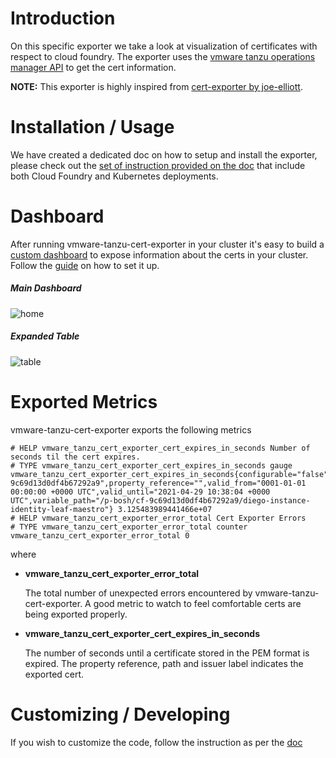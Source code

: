 # Introduction

On this specific exporter we take a look at visualization of certificates with respect to cloud foundry. The exporter uses the [vmware tanzu operations manager API](https://docs.pivotal.io/platform/2-8/security/pcf-infrastructure/managing-certificates.html) to get the cert information.

**NOTE:** This exporter is highly inspired from [cert-exporter by joe-elliott](https://github.com/joe-elliott/cert-exporter).

# Installation / Usage

We have created a dedicated doc on how to setup and install the exporter, please check out the [set of instruction provided on the doc](https://github.com/pivotal-gss/tanzu-certificate-exporter/blob/master/Install.md) that include both Cloud Foundry and Kubernetes deployments.

# Dashboard

After running vmware-tanzu-cert-exporter in your cluster it's easy to build a [custom dashboard](https://github.com/pivotal-gss/tanzu-certificate-exporter/blob/master/resources/Grafana.json) to expose information about the certs in your cluster. Follow the [guide](https://github.com/pivotal-gss/tanzu-certificate-exporter/blob/master/Install.md) on how to set it up.

##### Main Dashboard

![home](https://github.com/pivotal-gss/tanzu-certificate-exporter/blob/master/resources/Dash1.png)

##### Expanded Table

![table](https://github.com/pivotal-gss/tanzu-certificate-exporter/blob/master/resources/Dash2.png)

# Exported Metrics

vmware-tanzu-cert-exporter exports the following metrics

```
# HELP vmware_tanzu_cert_exporter_cert_expires_in_seconds Number of seconds til the cert expires.
# TYPE vmware_tanzu_cert_exporter_cert_expires_in_seconds gauge
vmware_tanzu_cert_exporter_cert_expires_in_seconds{configurable="false",env="env10",is_ca="false",issuer="",location="credhub",product_guid="cf-9c69d13d0df4b67292a9",property_reference="",valid_from="0001-01-01 00:00:00 +0000 UTC",valid_until="2021-04-29 10:38:04 +0000 UTC",variable_path="/p-bosh/cf-9c69d13d0df4b67292a9/diego-instance-identity-leaf-maestro"} 3.125483989441466e+07
# HELP vmware_tanzu_cert_exporter_error_total Cert Exporter Errors
# TYPE vmware_tanzu_cert_exporter_error_total counter
vmware_tanzu_cert_exporter_error_total 0
```

where

+ **vmware_tanzu_cert_exporter_error_total**

  The total number of unexpected errors encountered by vmware-tanzu-cert-exporter. A good metric to watch to feel comfortable certs are being exported properly.

+ **vmware_tanzu_cert_exporter_cert_expires_in_seconds**

  The number of seconds until a certificate stored in the PEM format is expired. The property reference, path and issuer label indicates the exported cert.

# Customizing / Developing

If you wish to customize the code, follow the instruction as per the [doc](https://github.com/pivotal-gss/tanzu-certificate-exporter/blob/master/LocalSetup.md)
